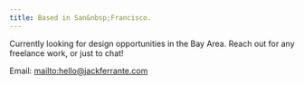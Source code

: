 ```yaml
---
title: Based in San&nbsp;Francisco.
---
```

Currently looking for design opportunities in the Bay Area. Reach out for any freelance work, or just to chat! 

Email: <mailto:hello@jackferrante.com>

